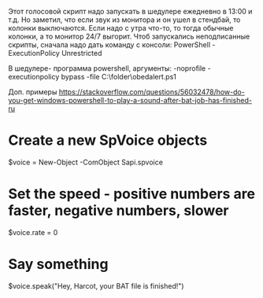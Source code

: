 Этот голосовой скрипт надо запускать в шедулере ежедневно в 13:00 и т.д. Но заметил, что если звук из монитора и он ушел в стендбай, то колонки выключаются. Если надо с утра что-то, то тогда обычные колонки, а то монитор 24/7 выгорит.
Чтоб запускались неподписанные скрипты, сначала надо дать команду с консоли: PowerShell -ExecutionPolicy Unrestricted

В шедулере- 
программа
powershell,
аргументы:
-noprofile -executionpolicy bypass -file C:\folder\obedalert.ps1

Доп. примеры
https://stackoverflow.com/questions/56032478/how-do-you-get-windows-powershell-to-play-a-sound-after-bat-job-has-finished-ru
# Create a new SpVoice objects
$voice = New-Object -ComObject Sapi.spvoice
# Set the speed - positive numbers are faster, negative numbers, slower
$voice.rate = 0
# Say something
$voice.speak("Hey, Harcot, your BAT file is finished!")
